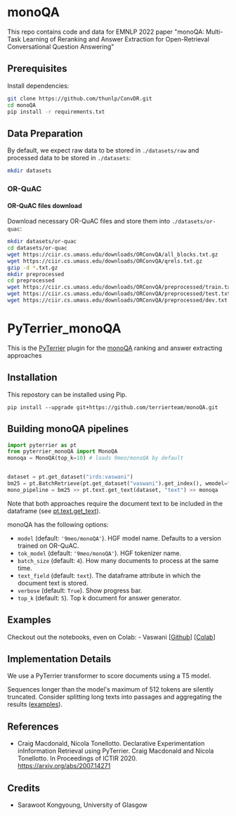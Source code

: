 # monoQA
This repo contains code and data for EMNLP 2022 paper "monoQA: Multi-Task Learning of Reranking and Answer Extraction for Open-Retrieval Conversational Question Answering"
## Prerequisites

Install dependencies:

```bash
git clone https://github.com/thunlp/ConvDR.git
cd monoQA
pip install -r requirements.txt
```
## Data Preparation

By default, we expect raw data to be stored in `./datasets/raw` and processed data to be stored in `./datasets`:

```bash
mkdir datasets
```

### OR-QuAC

#### OR-QuAC files download

Download necessary OR-QuAC files and store them into `./datasets/or-quac`:

```bash
mkdir datasets/or-quac
cd datasets/or-quac
wget https://ciir.cs.umass.edu/downloads/ORConvQA/all_blocks.txt.gz
wget https://ciir.cs.umass.edu/downloads/ORConvQA/qrels.txt.gz
gzip -d *.txt.gz
mkdir preprocessed
cd preprocessed
wget https://ciir.cs.umass.edu/downloads/ORConvQA/preprocessed/train.txt
wget https://ciir.cs.umass.edu/downloads/ORConvQA/preprocessed/test.txt
wget https://ciir.cs.umass.edu/downloads/ORConvQA/preprocessed/dev.txt
```

# PyTerrier_monoQA

This is the [PyTerrier](https://github.com/terrier-org/pyterrier) plugin for the [monoQA]() ranking and answer extracting approaches

## Installation

This repostory can be installed using Pip.

    pip install --upgrade git+https://github.com/terrierteam/monoQA.git
    
## Building monoQA pipelines


```python
import pyterrier as pt
from pyterrier_monoQA import MonoQA
monoqa = MonoQA(top_k=10) # loads 9meo/monoQA by default


dataset = pt.get_dataset("irds:vaswani")
bm25 = pt.BatchRetrieve(pt.get_dataset("vaswani").get_index(), wmodel="BM25")
mono_pipeline = bm25 >> pt.text.get_text(dataset, "text") >> monoqa    
```

Note that both approaches require the document text to be included in the dataframe (see [pt.text.get_text](https://pyterrier.readthedocs.io/en/latest/text.html#pyterrier.text.get_text)).

monoQA has the following options:
 - `model` (default: `'9meo/monoQA'`). HGF model name. Defaults to a version trained on OR-QuAC.
 - `tok_model` (default: `'9meo/monoQA'`). HGF tokenizer name.
 - `batch_size` (default: `4`). How many documents to process at the same time.
 - `text_field` (default: `text`). The dataframe attribute in which the document text is stored.
 - `verbose` (default: `True`). Show progress bar.
 - `top_k` (default: `5`). Top k document for answer generator.
 
 ## Examples

Checkout out the notebooks, even on Colab: 
    - Vaswani [[Github](https://github.com/terrierteam/monoQA/blob/main/pyterrier_monoqa_vaswani.ipynb)] [[Colab](https://colab.research.google.com/github/terrierteam/monoQA/blob/main/pyterrier_monoqa_vaswani.ipynb)]
    

## Implementation Details

We use a PyTerrier transformer to score documents using a T5 model.

Sequences longer than the model's maximum of 512 tokens are silently truncated. Consider splitting long texts
into passages and aggregating the results ([examples](https://pyterrier.readthedocs.io/en/latest/text.html#working-with-passages-rather-than-documents)).

## References

  - <a id="Macdonald20"/>Craig Macdonald, Nicola Tonellotto. Declarative Experimentation inInformation Retrieval using PyTerrier. Craig Macdonald and Nicola Tonellotto. In Proceedings of ICTIR 2020. https://arxiv.org/abs/2007.14271

## Credits

- Sarawoot Kongyoung, University of Glasgow